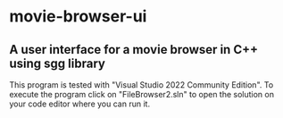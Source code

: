 # movie-browser-ui
## A user interface for a movie browser in C++ using sgg library

This program is tested with "Visual Studio 2022 Community Edition". 
To execute the program click on "FileBrowser2.sln" to open the solution on your code editor where you can run it.
